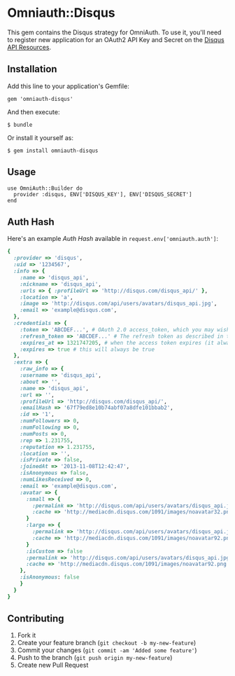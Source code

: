 # Omniauth::Disqus

This gem contains the Disqus strategy for OmniAuth.
To use it, you'll need to register new application for an OAuth2 API Key and Secret
on the [Disqus API Resources](http://disqus.com/api/docs/auth/).

## Installation

Add this line to your application's Gemfile:

    gem 'omniauth-disqus'

And then execute:

    $ bundle

Or install it yourself as:

    $ gem install omniauth-disqus

## Usage

    use OmniAuth::Builder do
      provider :disqus, ENV['DISQUS_KEY'], ENV['DISQUS_SECRET']
    end

## Auth Hash

Here's an example *Auth Hash* available in `request.env['omniauth.auth']`:

```ruby
{
  :provider => 'disqus',
  :uid => '1234567',
  :info => {
    :name => 'disqus_api',
    :nickname => 'disqus_api',
    :urls => { :profileUrl => 'http://disqus.com/disqus_api/' },
    :location => 'a',
    :image => 'http://disqus.com/api/users/avatars/disqus_api.jpg',
    :email => 'example@disqus.com',
  },
  :credentials => {
    :token => 'ABCDEF...', # OAuth 2.0 access_token, which you may wish to store
    :refresh_token => 'ABCDEF...' # The refresh token as described in the OAuth spec.
    :expires_at => 1321747205, # when the access token expires (it always will)
    :expires => true # this will always be true
  },
  :extra => {
    :raw_info => {
    :username => 'disqus_api',
    :about => '',
    :name => 'disqus_api',
    :url => '',
    :profileUrl => 'http://disqus.com/disqus_api/',
    :emailHash => '67f79ed8e10b74abf07a8dfe101bbab2',
    :id => '1',
    :numFollowers => 0,
    :numFollowing => 0,
    :numPosts => 0,
    :rep => 1.231755,
    :reputation => 1.231755,
    :location => '',
    :isPrivate => false,
    :joinedAt => '2013-11-08T12:42:47',
    :isAnonymous => false,
    :numLikesReceived => 0,
    :email => 'example@disqus.com',
    :avatar => {
      :small => {
        :permalink => 'http://disqus.com/api/users/avatars/disqus_api.jpg',
        :cache => 'http://mediacdn.disqus.com/1091/images/noavatar32.png'
      }
      :large => {
        :permalink => 'http://disqus.com/api/users/avatars/disqus_api.jpg',
        :cache => 'http://mediacdn.disqus.com/1091/images/noavatar92.png'
      }
      :isCustom => false
      :permalink => 'http://disqus.com/api/users/avatars/disqus_api.jpg',
      :cache => 'http://mediacdn.disqus.com/1091/images/noavatar92.png'
    },
    :isAnonymous: false
    }
  }
}
```

## Contributing

1. Fork it
2. Create your feature branch (`git checkout -b my-new-feature`)
3. Commit your changes (`git commit -am 'Added some feature'`)
4. Push to the branch (`git push origin my-new-feature`)
5. Create new Pull Request
